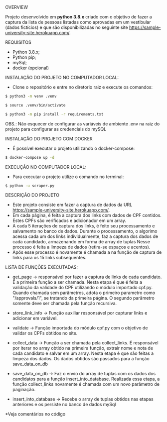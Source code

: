 OVERVIEW

Projeto desenvolvido em **python 3.8.x** criado com o objetivo de fazer a captura da lista de pessoas listadas como aprovadas em um vestibular (dados fictícios) e que são disponibilizadas no seguinte site https://sample-university-site.herokuapp.com/. 

REQUISITOS

- Python 3.8.x;
- Python pip;
- mySql;
- docker (opcional)

INSTALAÇÃO DO PROJETO NO COMPUTADOR LOCAL:

- Clone o repositório e entre no diretorio raiz e execute os comandos:

```bash
$ python3 -m venv .venv

$ source .venv/bin/activate

$ python3 -m pip install -r requirements.txt

```

OBS.: Não esquecer de configurar as variáveis de ambiente .env na raiz do projeto para configurar as credenciais do mySQL


INSTALAÇÃO DO PROJETO COM DOCKER

- É possível executar o projeto utilizando o docker-compose:

```bash
$ docker-compose up -d
```

EXECUÇÃO NO COMPUTADOR LOCAL:

- Para executar o projeto utilize o comando no terminal:
```bash
$ python -u scraper.py
```


DESCRIÇÃO DO PROJETO

- Este projeto consiste em fazer a captura de dados da URL https://sample-university-site.herokuapp.com/.
- Em cada página, é feita a captura dos links com dados de CPF contidos. Estes CPFs são verificados e adicionador em um array.
- A cada 5 iterações de captura dos links, é feito seu processamento e salvamento no banco de dados. Durante o processamento, o algorimo acessa cada um dos links individualmente, faz a captura dos dados de cada candidado, armazenando em forma de array de tuplas Nesse processo é feita a limpeza de dados (retira-se espaços e acentos).
- Após esse processo é novamente é chamada a na função de captura de links para os 15 links subsequentes.

LISTA DE FUNÇÕES EXECUTADAS:

   - get_page -> responsável por fazer a captura de links de cada candidato. É a primeira função a ser chamada. Nesta etapa é que é feita a validação da validade do CPF utilizando o módulo importado cpf.py. Quando chamada sem parâmetros, adota o primeiro parametro como "/approvals/1", se tratando da primeira página. O segundo parâmetro somente deve ser chamada pela função recursiva.

   - store_link_info -> Função auxiliar responsável por capturar links e adicionar em variável.

   - validate -> Função importada do módulo cpf.py com o objetivo de validar os CPFs obtidos no site.

   - collect_data -> Função a ser chamada pela collect_links. É responsável por iterar no array obtido na primeira função, extrair nome e nota de cada candidato e salvar em um array. Nesta etapa é que são feitas a limpeza dos dados. Os dados obtidos são passados para a função save_data_on_db

   - save_data_on_db -> Faz o envio do array de tuplas com os dados dos candidatos para a função insert_into_database. Realizada essa etapa, a função collect_links novamente é chamada com um novo parâmetro de paginação.

   - insert_into_database -> Recebe o array de tuplas obtidos nas etapas anteriores e os persiste no banco de dados mySql

*Veja comentários no código
